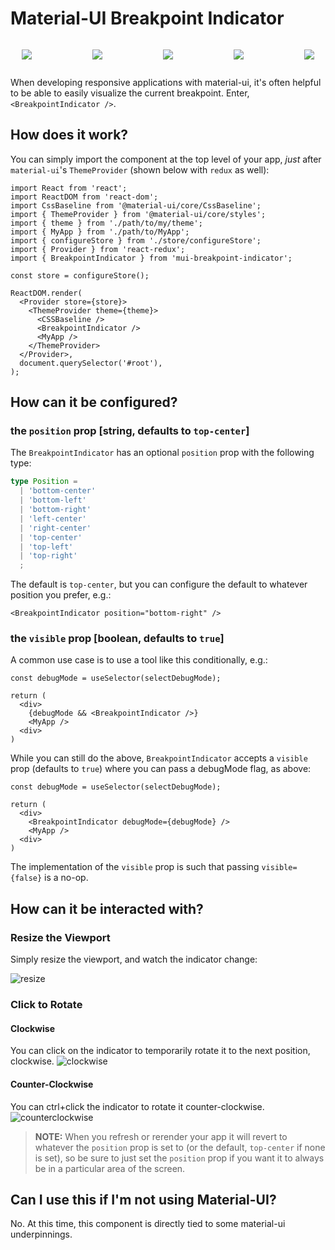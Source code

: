 # Material-UI Breakpoint Indicator

<div style="
  display: flex;
  background: url('media/ziltoid.jpg');
  padding: 1em;
  justify-content: space-between;
">
  <img style="margin: 0 4px;" src="https://user-images.githubusercontent.com/15232461/74609049-31ea5e80-50b4-11ea-99e8-17ece5945039.png" />
  <img style="margin: 0 4px;" src="https://user-images.githubusercontent.com/15232461/74608996-b25c8f80-50b3-11ea-8e2a-2370919c9cf3.png" />
  <img style="margin: 0 4px;" src="https://user-images.githubusercontent.com/15232461/74608993-b092cc00-50b3-11ea-9cad-096c8cc22702.png" />
  <img style="margin: 0 4px;" src="https://user-images.githubusercontent.com/15232461/74609037-18491700-50b4-11ea-9ffb-77caaf8789e6.png" />
  <img style="margin: 0 4px;" src="https://user-images.githubusercontent.com/15232461/74608990-ae307200-50b3-11ea-90d4-b123ada134b1.png" />
</div>


When developing responsive applications with material-ui, it's often helpful to be able to easily visualize the current breakpoint.  Enter, `<BreakpointIndicator />`.

## How does it work?

You can simply import the component at the top level of your app, _just_ after `material-ui`'s `ThemeProvider` (shown below with `redux` as well):

```tsx
import React from 'react';
import ReactDOM from 'react-dom';
import CssBaseline from '@material-ui/core/CssBaseline';
import { ThemeProvider } from '@material-ui/core/styles';
import { theme } from './path/to/my/theme';
import { MyApp } from './path/to/MyApp';
import { configureStore } from './store/configureStore';
import { Provider } from 'react-redux';
import { BreakpointIndicator } from 'mui-breakpoint-indicator';

const store = configureStore();

ReactDOM.render(
  <Provider store={store}>
    <ThemeProvider theme={theme}>
      <CSSBaseline />
      <BreakpointIndicator />
      <MyApp />
    </ThemeProvider>
  </Provider>,
  document.querySelector('#root'),
);
```

## How can it be configured?

### the `position` prop [string, defaults to `top-center`]

The `BreakpointIndicator` has an optional `position` prop with the following type:

```ts
type Position =
  | 'bottom-center'
  | 'bottom-left'
  | 'bottom-right'
  | 'left-center'
  | 'right-center'
  | 'top-center'
  | 'top-left'
  | 'top-right'
  ;
```

The default is `top-center`, but you can configure the default to whatever position you prefer, e.g.:
```tsx
<BreakpointIndicator position="bottom-right" />
```

### the `visible` prop [boolean, defaults to `true`]

A common use case is to use a tool like this conditionally, e.g.:

```tsx
const debugMode = useSelector(selectDebugMode);

return (
  <div>
    {debugMode && <BreakpointIndicator />}
    <MyApp />
  <div>
)
```

While you can still do the above, `BreakpointIndicator` accepts a `visible` prop (defaults to `true`) where you can pass a debugMode flag, as above:

```tsx
const debugMode = useSelector(selectDebugMode);

return (
  <div>
    <BreakpointIndicator debugMode={debugMode} />
    <MyApp />
  <div>
)
```

The implementation of the `visible` prop is such that passing `visible={false}` is a no-op.

## How can it be interacted with?

### Resize the Viewport

Simply resize the viewport, and watch the indicator change:

![resize](https://user-images.githubusercontent.com/15232461/74608880-d23f8380-50b2-11ea-8412-0fc94c684b71.gif)

### Click to Rotate

#### Clockwise
You can click on the indicator to temporarily rotate it to the next position, clockwise.
![clockwise](https://user-images.githubusercontent.com/15232461/74608909-20548700-50b3-11ea-9802-e63951743ab3.gif)

#### Counter-Clockwise
You can ctrl+click the indicator to rotate it counter-clockwise.
![counterclockwise](https://user-images.githubusercontent.com/15232461/74608910-22b6e100-50b3-11ea-8d0a-7e693cfd1c5a.gif)

> **NOTE:** When you refresh or rerender your app it will revert to whatever the `position` prop is set to (or the default, `top-center` if none is set), so be sure to just set the `position` prop if you want it to always be in a particular area of the screen.

## Can I use this if I'm not using Material-UI?

No.  At this time, this component is directly tied to some material-ui underpinnings.
